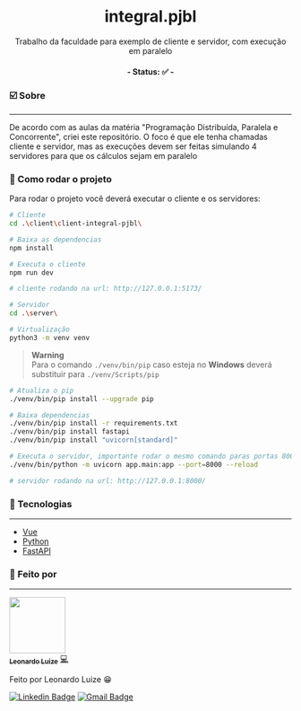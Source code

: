 <h1 align="center"><strong>integral</strong>.pjbl</h1>

<p align="center">Trabalho da faculdade para exemplo de cliente e servidor, com execução em paralelo</p>

<h4 align="center"> 
	- Status: ✅ -
</h4>

### ☑️ Sobre
---

<p>
  De acordo com as aulas da matéria "Programação Distribuída, Paralela e Concorrente", criei este repositório.
  O foco é que ele tenha chamadas cliente e servidor, mas as execuções devem ser feitas simulando 4 servidores para que os cálculos sejam em paralelo
</p>

### 🔌 Como rodar o projeto

Para rodar o projeto você deverá executar o cliente e os servidores:

```bash
# Cliente
cd .\client\client-integral-pjbl\

# Baixa as dependencias
npm install

# Executa o cliente
npm run dev

# cliente rodando na url: http://127.0.0.1:5173/
```

```bash
# Servidor
cd .\server\

# Virtualização
python3 -m venv venv
```

> **Warning**</br>
> Para o comando ```./venv/bin/pip``` caso esteja no **Windows** deverá substituir para ```./venv/Scripts/pip```

```bash
# Atualiza o pip
./venv/bin/pip install --upgrade pip

# Baixa dependencias
./venv/bin/pip install -r requirements.txt
./venv/bin/pip install fastapi
./venv/bin/pip install "uvicorn[standard]"

# Executa o servidor, importante rodar o mesmo comando paras portas 8001, 8002 e 8003.
./venv/bin/python -m uvicorn app.main:app --port=8000 --reload

# servidor rodando na url: http://127.0.0.1:8000/
```

### 🔋 Tecnologias
---

- [Vue](https://vuejs.org/)
- [Python](https://python.org/)
- [FastAPI](https://fastapi.tiangolo.com/)

### 🎲 Feito por
---

<a href="https://github.com/LeonardoLuize">
 <img src="https://avatars.githubusercontent.com/u/74014082?v=4" width="100px;"/>
 <br />
 <sub><b>Leonardo Luize</b></sub></a> <a href="https://github.com/LeonardoLuize" >💻</a>


Feito por Leonardo Luize 😁

[![Linkedin Badge](https://img.shields.io/badge/-Leonardo-blue?style=rounded&logo=Linkedin&logoColor=white&link=https://www.linkedin.com/in/leonardoluize/)](https://www.linkedin.com/in/leonardoluize/) 
[![Gmail Badge](https://img.shields.io/badge/-leonardo.luize2@gmail.com-c14438?style=rounded&logo=Gmail&logoColor=white&link=mailto:leonardo.luize2@gmail.com)](mailto:leonardo.luize2@gmail.com)

